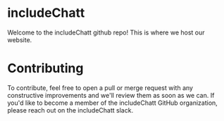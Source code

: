 # includeChatt

Welcome to the includeChatt github repo! This is where we host our website.

# Contributing

To contribute, feel free to open a pull or merge request with any constructive improvements and we'll review them as soon as we can. If you'd like to become a member of the includeChatt GitHub organization, please reach out on the includeChatt slack.
